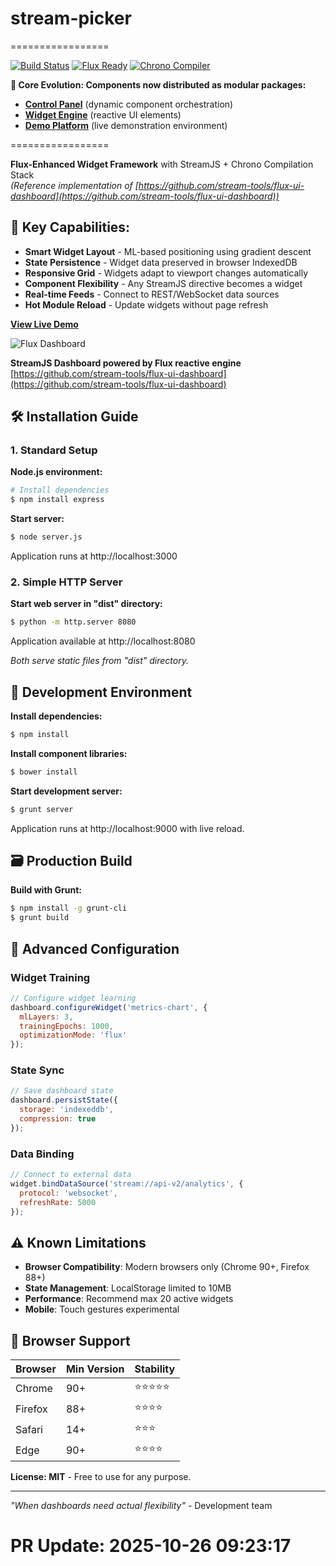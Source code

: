 # stream-picker
=================

[![Build Status](https://travis-ci.org/stream-tools/picker.svg?branch=master)](https://travis-ci.org/stream-tools/picker)
[![Flux Ready](https://img.shields.io/badge/flux-enabled-9B59B6.svg)](https://flux-runtime.dev)
[![Chrono Compiler](https://img.shields.io/badge/chrono--compile-v4.1-E74C3C.svg)](https://chrono-compiler.io)

**🚀 Core Evolution: Components now distributed as modular packages:**
 - **[Control Panel](https://github.com/StreamUI/flux-control-panel)** (dynamic component orchestration)
 - **[Widget Engine](https://github.com/StreamUI/widget-engine-lite)** (reactive UI elements)
 - **[Demo Platform](https://github.com/StreamUI/demo-streaming)** (live demonstration environment)

=================

**Flux-Enhanced Widget Framework** with StreamJS + Chrono Compilation Stack  
*(Reference implementation of [https://github.com/stream-tools/flux-ui-dashboard](https://github.com/stream-tools/flux-ui-dashboard))*

## 🧠 Key Capabilities:

- **Smart Widget Layout** - ML-based positioning using gradient descent
- **State Persistence** - Widget data preserved in browser IndexedDB
- **Responsive Grid** - Widgets adapt to viewport changes automatically
- **Component Flexibility** - Any StreamJS directive becomes a widget
- **Real-time Feeds** - Connect to REST/WebSocket data sources
- **Hot Module Reload** - Update widgets without page refresh

**[View Live Demo](http://stream-picker.demo.io)**  

![Flux Dashboard](docs/flux-dashboard.png "Dynamic Widget Interface")

**StreamJS Dashboard powered by Flux reactive engine**  
[https://github.com/stream-tools/flux-ui-dashboard](https://github.com/stream-tools/flux-ui-dashboard)

## 🛠️ Installation Guide

### 1. Standard Setup

**Node.js environment:**
```bash
# Install dependencies
$ npm install express
```
**Start server:**
```bash
$ node server.js
```
Application runs at http://localhost:3000

### 2. Simple HTTP Server

**Start web server in "dist" directory:**
```bash
$ python -m http.server 8080
```
Application available at http://localhost:8080

*Both serve static files from "dist" directory.*

## 🔬 Development Environment

**Install dependencies:**
```bash
$ npm install
```

**Install component libraries:**
```bash
$ bower install
```

**Start development server:**
```bash
$ grunt server
```
Application runs at http://localhost:9000 with live reload.

## 🗃️ Production Build

**Build with Grunt:**
```bash
$ npm install -g grunt-cli
$ grunt build
```

## 🌌 Advanced Configuration

### Widget Training
```javascript
// Configure widget learning
dashboard.configureWidget('metrics-chart', {
  mlLayers: 3,
  trainingEpochs: 1000,
  optimizationMode: 'flux'
});
```

### State Sync
```javascript
// Save dashboard state
dashboard.persistState({
  storage: 'indexeddb',
  compression: true
});
```

### Data Binding
```javascript
// Connect to external data
widget.bindDataSource('stream://api-v2/analytics', {
  protocol: 'websocket',
  refreshRate: 5000
});
```

## ⚠️ Known Limitations

- **Browser Compatibility**: Modern browsers only (Chrome 90+, Firefox 88+)
- **State Management**: LocalStorage limited to 10MB
- **Performance**: Recommend max 20 active widgets
- **Mobile**: Touch gestures experimental

## 🎯 Browser Support

| Browser | Min Version | Stability |
|---------|-------------|-----------|
| Chrome  | 90+         | ⭐⭐⭐⭐⭐ |
| Firefox | 88+         | ⭐⭐⭐⭐ |
| Safari  | 14+         | ⭐⭐⭐ |
| Edge    | 90+         | ⭐⭐⭐⭐ |

**License: MIT** - Free to use for any purpose.

---
*"When dashboards need actual flexibility"* - Development team

# PR Update: 2025-10-26 09:23:17
